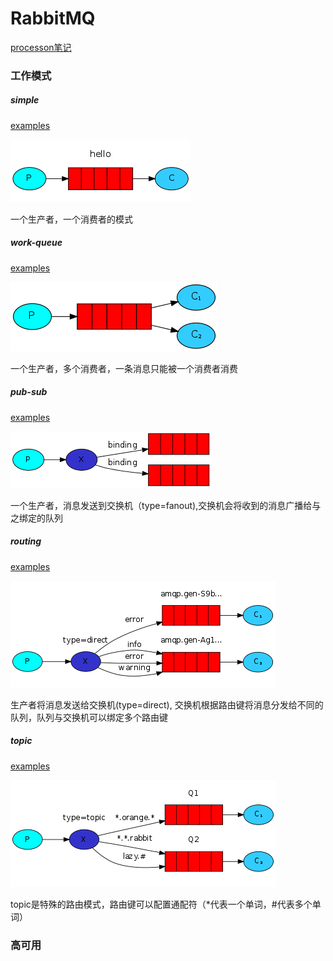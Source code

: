 # RabbitMQ

[processon笔记](https://www.processon.com/view/link/62d603317d9c0858545891ae)

### 工作模式

##### simple

[examples](https://github.com/liu149/rabbitmq-examples/tree/main/src/main/java/com/example/rabbitmq/simple)

![simple](https://github.com/liu149/rabbitmq-examples/blob/main/src/main/resources/static/simple.png?raw=true)



一个生产者，一个消费者的模式


##### work-queue

[examples](https://github.com/liu149/rabbitmq-examples/tree/main/src/main/java/com/example/rabbitmq/workQueue)

![workqueue](https://github.com/liu149/rabbitmq-examples/blob/main/src/main/resources/static/work-queue.png?raw=true)

一个生产者，多个消费者，一条消息只能被一个消费者消费



##### pub-sub

[examples](https://github.com/liu149/rabbitmq-examples/tree/main/src/main/java/com/example/rabbitmq/pubSub)

![pubSub](https://github.com/liu149/rabbitmq-examples/blob/main/src/main/resources/static/pub-sub.png?raw=true)

一个生产者，消息发送到交换机（type=fanout),交换机会将收到的消息广播给与之绑定的队列



##### routing

[examples](https://github.com/liu149/rabbitmq-examples/tree/main/src/main/java/com/example/rabbitmq/routing)

![routing](https://github.com/liu149/rabbitmq-examples/blob/main/src/main/resources/static/routing.png?raw=true)

生产者将消息发送给交换机(type=direct), 交换机根据路由键将消息分发给不同的队列，队列与交换机可以绑定多个路由键



##### topic

[examples](https://github.com/liu149/rabbitmq-examples/tree/main/src/main/java/com/example/rabbitmq/topic)

![topic](https://github.com/liu149/rabbitmq-examples/blob/main/src/main/resources/static/topic.png?raw=true)

topic是特殊的路由模式，路由键可以配置通配符（*代表一个单词，#代表多个单词）





### 高可用











